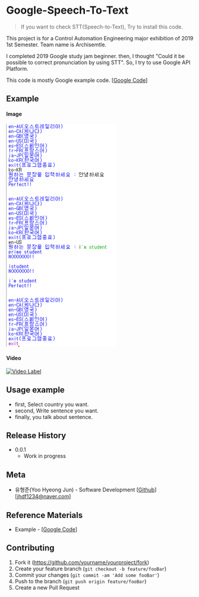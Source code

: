 #  Google-Speech-To-Text
> If you want to check STT(Speech-to-Text), Try to install this code.


 This project is for a Control Automation Engineering major exhibition of 2019 1st Semester. Team name is Archisemtle. 

 I completed 2019 Google study jam beginner. then, I thought "Could it be possible to correct pronunciation by using STT". So, I try to use Google API Platform.

 This code is mostly Google example code. [[Google Code](https://cloud.google.com/speech-to-text/docs/streaming-recognize?hl=ko)]



## Example


#### Image
![](Image/Example.png) 


#### Video
[![Video Label](https://img.youtube.com/vi/_IQQcWwkA2A/0.jpg)](https://youtu.be/_IQQcWwkA2A?t=0s) 



## Usage example

* first, Select country you want.
* second, Write sentence you want.
* finally, you talk about sentence.



## Release History

* 0.0.1
	* Work in progress


## Meta

- 유형준(Yoo Hyeong Jun) - Software Development [[Github](https://github.com/cocopambag)] [jhdf1234@naver.com]



## Reference Materials

-  Example - [[Google Code](https://cloud.google.com/speech-to-text/docs/streaming-recognize?hl=ko)]

## Contributing

1. Fork it (<https://github.com/yourname/yourproject/fork>)
2. Create your feature branch (`git checkout -b feature/fooBar`)
3. Commit your changes (`git commit -am 'Add some fooBar'`)
4. Push to the branch (`git push origin feature/fooBar`)
5. Create a new Pull Request
